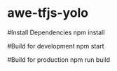 # awe-tfjs-yolo

#Install Dependencies
npm install

#Build for development
npm start

#Build for production
npm run build
